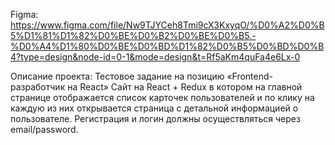 Figma: https://www.figma.com/file/Nw9TJYCeh8Tmi9cX3KxyqO/%D0%A2%D0%B5%D1%81%D1%82%D0%BE%D0%B2%D0%BE%D0%B5.-%D0%A4%D1%80%D0%BE%D0%BD%D1%82%D0%B5%D0%BD%D0%B4?type=design&node-id=0-1&mode=design&t=Rf5aKm4quFa4e6Lx-0

Описание проекта:
Тестовое задание на позицию «Frontend-разработчик на React»
Сайт на React + Redux  в котором на главной странице отображается список карточек пользователей и по клику на каждую из них открывается страница с детальной информацией о пользователе.
Регистрация и логин должны осуществляться через email/password.
